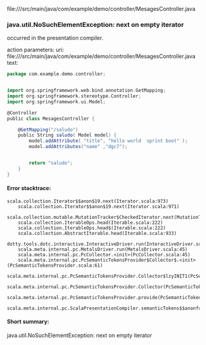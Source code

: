 file://<WORKSPACE>/src/main/java/com/example/demo/controller/MesagesController.java
### java.util.NoSuchElementException: next on empty iterator

occurred in the presentation compiler.

action parameters:
uri: file://<WORKSPACE>/src/main/java/com/example/demo/controller/MesagesController.java
text:
```scala
package com.example.demo.controller;


import org.springframework.web.bind.annotation.GetMapping;
import org.springframework.stereotype.Controller;
import org.springframework.ui.Model;

@Controller
public class MesagesController {

    @GetMapping("/saludo")
    public String saludo( Model model) {
        model.addAttribute( "title", "hello world  sprint boot" );
        model.addAttributes("name" ,"dgc7");


        return "saludo";
    }
}
```



#### Error stacktrace:

```
scala.collection.Iterator$$anon$19.next(Iterator.scala:973)
	scala.collection.Iterator$$anon$19.next(Iterator.scala:971)
	scala.collection.mutable.MutationTracker$CheckedIterator.next(MutationTracker.scala:76)
	scala.collection.IterableOps.head(Iterable.scala:222)
	scala.collection.IterableOps.head$(Iterable.scala:222)
	scala.collection.AbstractIterable.head(Iterable.scala:933)
	dotty.tools.dotc.interactive.InteractiveDriver.run(InteractiveDriver.scala:168)
	scala.meta.internal.pc.MetalsDriver.run(MetalsDriver.scala:45)
	scala.meta.internal.pc.PcCollector.<init>(PcCollector.scala:45)
	scala.meta.internal.pc.PcSemanticTokensProvider$Collector$.<init>(PcSemanticTokensProvider.scala:61)
	scala.meta.internal.pc.PcSemanticTokensProvider.Collector$lzyINIT1(PcSemanticTokensProvider.scala:61)
	scala.meta.internal.pc.PcSemanticTokensProvider.Collector(PcSemanticTokensProvider.scala:61)
	scala.meta.internal.pc.PcSemanticTokensProvider.provide(PcSemanticTokensProvider.scala:90)
	scala.meta.internal.pc.ScalaPresentationCompiler.semanticTokens$$anonfun$1(ScalaPresentationCompiler.scala:99)
```
#### Short summary: 

java.util.NoSuchElementException: next on empty iterator